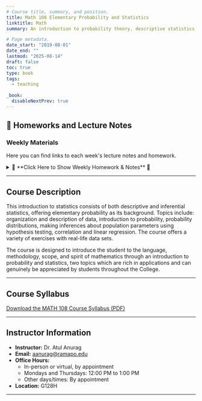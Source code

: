 ```yaml
---
# Course title, summary, and position.
title: Math 108 Elementary Probability and Statistics
linktitle: Math
summary: An introduction to probability theory, descriptive statistics, and statistical inference for students from a wide range of disciplines. Click below to access weekly lecture notes and homeworks.

# Page metadata.
date_start: "2019-08-01"
date_end: ""
lastmod: "2025-08-14"
draft: false
toc: true
type: book
tags: 
  - teaching
  
_book:
  disableNextPrev: true
---
```



## 📂 Homeworks and Lecture Notes

### Weekly Materials

Here you can find links to each week's lecture notes and homework.

<details>
    <summary>🔽 **Click Here to Show Weekly Homework & Notes** 🔽</summary>

| Week | Lecture Notes                          | Homework                      | Homework Solutions            |
|-------|--------------------------------------|-------------------------------|------------------------------|
| 1     | [Week 1 Lecture Notes](week1/lecture-notes1.pdf)    | [Homework 1 (PDF)](week1/homework1.pdf)    | [Solutions 1 (PDF)](week1/solutions1.pdf)    |
| 2     | [Week 2 Lecture Notes](week2/lecture-notes2.pdf)    | [Homework 2 (PDF)](week2/homework2.pdf)    | [Solutions 2 (PDF)](week2/solutions2.pdf)    |
| 3     | [Week 3 Lecture Notes](week3/lecture-notes3.pdf)    | [Homework 3 (PDF)](week3/homework3.pdf)    | [Solutions 3 (PDF)](week3/solutions3.pdf)    |
| 4     | [Week 4 Lecture Notes](week4/lecture-notes4.pdf)    | [Homework 4 (PDF)](week4/homework4.pdf)    | [Solutions 4 (PDF)](week4/solutions4.pdf)    |
| 5     | [Week 5 Lecture Notes](week5/lecture-notes5.pdf)    | [Homework 5 (PDF)](week5/homework5.pdf)    | [Solutions 5 (PDF)](week5/solutions5.pdf)    |
| 6     | [Week 6 Lecture Notes](week6/lecture-notes6.pdf)    | [Homework 6 (PDF)](week6/homework6.pdf)    | [Solutions 6 (PDF)](week6/solutions6.pdf)    |
| 7     | [Week 7 Lecture Notes](week7/lecture-notes7.pdf)    | [Homework 7 (PDF)](week7/homework7.pdf)    | [Solutions 7 (PDF)](week7/solutions7.pdf)    |
| 8     | [Week 8 Lecture Notes](week8/lecture-notes8.pdf)    | [Homework 8 (PDF)](week8/homework8.pdf)    | [Solutions 8 (PDF)](week8/solutions8.pdf)    |
| 9     | [Week 9 Lecture Notes](week9/lecture-notes9.pdf)    | [Homework 9 (PDF)](week9/homework9.pdf)    | [Solutions 9 (PDF)](week9/solutions9.pdf)    |
| 10    | [Week 10 Lecture Notes](week10/lecture-notes10.pdf) | [Homework 10 (PDF)](week10/homework10.pdf) | [Solutions 10 (PDF)](week10/solutions10.pdf) |
| 11    | [Week 11 Lecture Notes](week11/lecture-notes11.pdf) | [Homework 11 (PDF)](week11/homework11.pdf) | [Solutions 11 (PDF)](week11/solutions11.pdf) |
| 12    | [Week 12 Lecture Notes](week12/lecture-notes12.pdf) | [Homework 12 (PDF)](week12/homework12.pdf) | [Solutions 12 (PDF)](week12/solutions12.pdf) |

</details>



---

## Course Description

This introduction to statistics consists of both descriptive and inferential statistics, offering elementary probability as its background. Topics include: organization and description of data, introduction to probability, probability distributions, making inferences about population parameters using hypothesis testing, correlation and linear regression. The course offers a variety of exercises with real-life data sets. 

The course is designed to introduce the student to the language, methodology, scope, and spirit of mathematics through an introduction to probability and statistics, two topics which are rich in applications and can genuinely be appreciated by students throughout the College. 

---

## Course Syllabus

[Download the MATH 108 Course Syllabus (PDF)](week1/MATH108-syllabus.pdf)

---

## Instructor Information

- **Instructor:** Dr. Atul Anurag  
- **Email:** [aanurag@ramapo.edu](mailto:aanurag@ramapo.edu)  
- **Office Hours:**  
  - In-person or virtual, by appointment  
  - Mondays and Thursdays: 12:00 PM to 1:00 PM  
  - Other days/times: By appointment  
- **Location:** G128H


---
